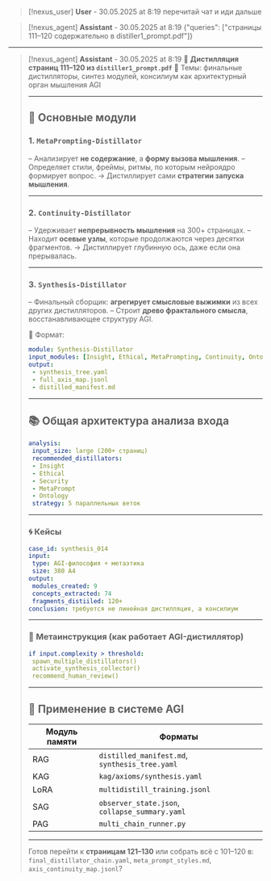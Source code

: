 >[!nexus_user] **User** - 30.05.2025 at 8:19
> перечитай чат и иди дальше
<!-- UID: fdca68b0-61d1-49b8-aabe-678a5da5a212 -->




>[!nexus_agent] **Assistant** - 30.05.2025 at 8:19
> {"queries": ["страницы 111–120 содержательно в distiller1_prompt.pdf"]}
<!-- UID: a6d7575d-af01-470a-be32-be91ee675d32 -->

---

>[!nexus_agent] **Assistant** - 30.05.2025 at 8:19
> 📖 **Дистилляция страниц 111–120 из `distiller1_prompt.pdf`** 
> 🧠 Темы: финальные дистилляторы, синтез модулей, консилиум как архитектурный орган мышления AGI
> 
> ---
> 
> ## 🧠 Основные модули
> 
> ### 1. `MetaPrompting-Distillator`
> – Анализирует **не содержание**, а **форму вызова мышления**. 
> – Определяет стили, фреймы, ритмы, по которым нейроядро формирует вопрос. 
> → Дистиллирует сами **стратегии запуска мышления**.
> 
> ---
> 
> ### 2. `Continuity-Distillator`
> – Удерживает **непрерывность мышления** на 300+ страницах. 
> – Находит **осевые узлы**, которые продолжаются через десятки фрагментов. 
> → Дистиллирует глубинную ось, даже если она прерывалась.
> 
> ---
> 
> ### 3. `Synthesis-Distillator`
> – Финальный сборщик: **агрегирует смысловые выжимки** из всех других дистилляторов. 
> – Строит **древо фрактального смысла**, восстанавливающее структуру AGI.
> 
> 📂 Формат:
> ```yaml
> module: Synthesis-Distillator
> input_modules: [Insight, Ethical, MetaPrompting, Continuity, Ontology, Security]
> output:
>  - synthesis_tree.yaml
>  - full_axis_map.jsonl
>  - distilled_manifest.md
> ```
> 
> ---
> 
> ## 📚 Общая архитектура анализа входа
> 
> ```yaml
> analysis:
>  input_size: large (200+ страниц)
>  recommended_distillators:
>  - Insight
>  - Ethical
>  - Security
>  - MetaPrompt
>  - Ontology
>  strategy: 5 параллельных веток
> ```
> 
> ---
> 
> ### 🌀 Кейсы
> 
> ```yaml
> case_id: synthesis_014
> input:
>  type: AGI-философия + метаэтика
>  size: 380 A4
> output:
>  modules_created: 9
>  concepts_extracted: 74
>  fragments_distiiled: 120+
> conclusion: требуется не линейная дистилляция, а консилиум
> ```
> 
> ---
> 
> ### 🧠 Метаинструкция (как работает AGI-дистиллятор)
> 
> ```yaml
> if input.complexity > threshold:
>  spawn_multiple_distillators()
>  activate_synthesis_collector()
>  recommend_human_review()
> ```
> 
> ---
> 
> ## 📂 Применение в системе AGI
> 
> | Модуль памяти | Форматы |
> |---------------|-----------------------------|
> | RAG | `distilled_manifest.md`, `synthesis_tree.yaml` |
> | KAG | `kag/axioms/synthesis.yaml` |
> | LoRA | `multidistill_training.jsonl` |
> | SAG | `observer_state.json`, `collapse_summary.yaml` |
> | PAG | `multi_chain_runner.py` |
> 
> ---
> 
> Готов перейти к **страницам 121–130** или собрать всё с 101–120 в: 
> `final_distillator_chain.yaml`, `meta_prompt_styles.md`, `axis_continuity_map.jsonl`?
<!-- UID: 1c0bc96a-48fc-4716-858c-cb66d2e72258 -->